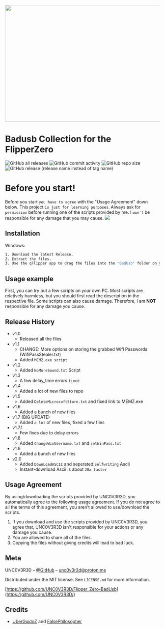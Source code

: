 <img src="https://github.com/UNC0V3R3D/ressources/blob/main/badusbpic.png" height="380" width="1050" >

# Badusb Collection for the FlipperZero
![GitHub all releases](https://img.shields.io/github/downloads/UNC0V3R3D/Flipper_Zero-BadUsb/total?logo=GitHub) ![GitHub commit activity](https://img.shields.io/github/commit-activity/w/UNC0V3R3D/Flipper_Zero-BadUsb) ![GitHub repo size](https://img.shields.io/github/repo-size/UNC0V3R3D/Flipper_Zero-BadUsb) ![GitHub release (release name instead of tag name)](https://img.shields.io/github/v/release/UNC0V3R3D/Flipper_Zero-BadUsb?include_prereleases)

# Before you start!

Before you start ``you have to agree`` with the "Usage Agreement" down below. This project ``is just for learning purposes``. Always ask for ``permission`` before running one of the scripts provided by me. I ``won't`` be responsible for any damage that you may cause.
![](header.png)
## Installation

Windows:

```sh
1. Download the latest Release.
2. Extract the files.
3. Use the qFlipper app to drag the files into the "BadUsb" folder on your Flipper.
```

## Usage example

First, you can try out a few scripts on your own PC.
Most scripts are relatively harmless, but you should first read the description in the respective file.
Some scripts can also cause damage. Therefore, I am **NOT** responsible for any damage you cause.

## Release History

* v1.0
    * Released all the files
* v1.1
    * CHANGE: More options on storing the grabbed Wifi Passwords (WifiPassStealer.txt)
    * Added ``MEMZ.exe script``
* v1.2
    * Added ``NoMoreSound.txt`` Script
* v1.3
    * A few delay_time errors ``fixed``
* v1.4
    * Added a lot of new files to repo
* v1.5
    * Added ``DeleteMicrosoftStore.txt`` and fixed link to MEMZ.exe
* v1.6
    * Added a bunch of new files
* v1.7 (BIG UPDATE)
    * Added ``a lot`` of new files, fixed a few files
* v1.7.1 
    * Few fixes due to delay errors
* v1.8 
    * Added ``ChangeWinUsername.txt`` and ``setWinPass.txt``
* v1.9 
    * Added a bunch of new files
* v2.0 
    * Added ``DownLoadASCII`` and seperated ``Selfwriting`` Ascii
    * Instant-download Ascii is about ``20x faster``
      
## Usage Agreement

By using/downloading the scripts provided by UNC0V3R3D,
you automatically agree to the following usage agreement. If you do not
agree to all the terms of this agreement, you aren't allowed to use/download the scripts.
1. If you download and use the scripts provided by UNC0V3R3D, you agree that, UNC0V3R3D isn't responsible for your actions or any damage you cause.
2. You are allowed to share all of the files.
3. Copying the files without giving credits will lead to bad luck.

## Meta

UNC0V3R3D – [@GitHub](https://github.com/UNC0V3R3D) – unc0v3r3d@proton.me

Distributed under the MIT license. See ``LICENSE.md`` for more information. 

[https://github.com/UNC0V3R3D/Flipper_Zero-BadUsb](https://github.com/UNC0V3R3D/)


## Credits

* [UberGuidoZ] and [FalsePhilosopher] 


[release]: https://github.com/UNC0V3R3D/Flipper_Zero-BadUsb/releases
[UberGuidoZ]: https://github.com/UberGuidoZ
[FalsePhilosopher]: https://github.com/FalsePhilosopher
